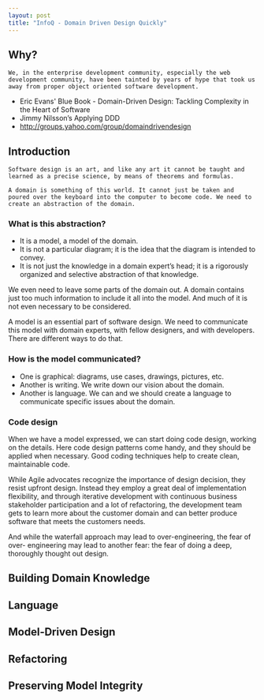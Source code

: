 ```yaml
---
layout: post
title: "InfoQ - Domain Driven Design Quickly"
---
```

## Why?

    We, in the enterprise development community, especially the web development community, have been tainted by years of hype that took us away from proper object oriented software development. 

* Eric Evans' Blue Book - Domain-Driven Design: Tackling Complexity in the Heart of Software
* Jimmy Nilsson’s Applying DDD
* http://groups.yahoo.com/group/domaindrivendesign

## Introduction

    Software design is an art, and like any art it cannot be taught and learned as a precise science, by means of theorems and formulas.

    A domain is something of this world. It cannot just be taken and poured over the keyboard into the computer to become code. We need to create an abstraction of the domain.

### What is this abstraction? 

* It is a model, a model of the domain.
* It is not a particular diagram; it is the idea that the diagram is intended to convey. 
* It is not just the knowledge in a domain expert’s head; it is a rigorously organized and selective abstraction of that knowledge. 

We even need to leave some parts of the domain out. A domain contains just too much information to include it all into the model. And much of it is not even necessary to be considered.

A model is an essential part of software design.
We need to communicate this model with domain experts, with fellow designers, and with developers.
There are different ways to do that. 

### How is the model communicated?

* One is graphical: diagrams, use cases, drawings, pictures, etc. 
* Another is writing. We write down our vision about the domain. 
* Another is language. We can and we should create a language to communicate specific issues about the domain. 

### Code design

When we have a model expressed, we can start doing code design, working on the details. Here code design patterns come handy, and they should be applied when necessary. Good coding techniques help to create clean, maintainable code.

While Agile advocates recognize the importance of design decision, they resist upfront design. Instead they employ a great deal of implementation flexibility, and through iterative development with continuous business stakeholder participation and a lot of refactoring, the development team gets to learn more about the customer domain and can better produce software that meets the customers needs.

And while the waterfall approach may lead to over-engineering, the fear of over- engineering may lead to another fear: the fear of doing a deep, thoroughly thought out design.

## Building Domain Knowledge

## Language

## Model-Driven Design

## Refactoring

## Preserving Model Integrity
